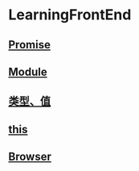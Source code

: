 # LearningFrontEnd

## [Promise](https://github.com/nolanlin/learningFrontEnd/tree/main/learnPromise/)

## [Module](https://github.com/nolanlin/learningFrontEnd/tree/main/learnModule)

## [类型、值](https://github.com/nolanlin/learningFrontEnd/tree/main/learnTypeAndValue)

## [this](https://github.com/nolanlin/learningFrontEnd/tree/main/learnThis)

## [Browser](https://github.com/nolanlin/learningFrontEnd/tree/main/learnBrowser)
